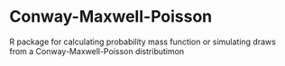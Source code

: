 # Conway-Maxwell-Poisson
R package for calculating probability mass function or simulating draws from a Conway-Maxwell-Poisson distributimon
